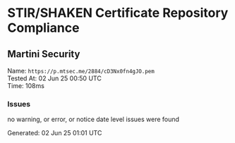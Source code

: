 # STIR/SHAKEN Certificate Repository Compliance

## Martini Security

Name: `https://p.mtsec.me/2884/cD3Nx0fn4gJO.pem`\
Tested At: 02 Jun 25 00:50 UTC\
Time: 108ms

### Issues

no warning, or error, or notice date level issues were found

Generated: 02 Jun 25 01:01 UTC